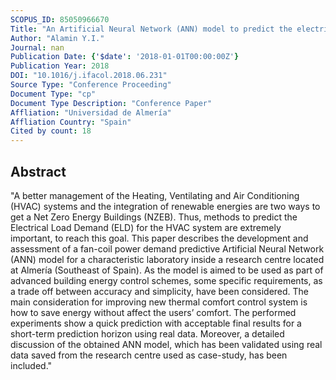 ```yaml
---
SCOPUS_ID: 85050966670
Title: "An Artificial Neural Network (ANN) model to predict the electric load profile for an HVAC system <sup>⁎</sup>"
Author: "Alamin Y.I."
Journal: nan
Publication Date: {'$date': '2018-01-01T00:00:00Z'}
Publication Year: 2018
DOI: "10.1016/j.ifacol.2018.06.231"
Source Type: "Conference Proceeding"
Document Type: "cp"
Document Type Description: "Conference Paper"
Affliation: "Universidad de Almería"
Affliation Country: "Spain"
Cited by count: 18
---
```


## Abstract
"A better management of the Heating, Ventilating and Air Conditioning (HVAC) systems and the integration of renewable energies are two ways to get a Net Zero Energy Buildings (NZEB). Thus, methods to predict the Electrical Load Demand (ELD) for the HVAC system are extremely important, to reach this goal. This paper describes the development and assessment of a fan-coil power demand predictive Artificial Neural Network (ANN) model for a characteristic laboratory inside a research centre located at Almería (Southeast of Spain). As the model is aimed to be used as part of advanced building energy control schemes, some specific requirements, as a trade off between accuracy and simplicity, have been considered. The main consideration for improving new thermal comfort control system is how to save energy without affect the users’ comfort. The performed experiments show a quick prediction with acceptable final results for a short-term prediction horizon using real data. Moreover, a detailed discussion of the obtained ANN model, which has been validated using real data saved from the research centre used as case-study, has been included."
